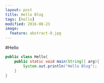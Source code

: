 ```yaml
---
layout: post
title: Hello Blog
tags: [hello]
modified: 2016-08-23
image:
  feature: abstract-8.jpg
---
```


 #Hello

```java
public class Hello{
	public static void main(String[] arg){
		System.out.println("Hello Blog");
	}
}
```
